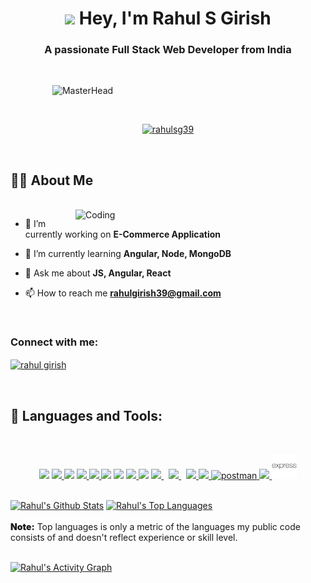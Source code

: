<h1 align="center"><img src="https://raw.githubusercontent.com/MartinHeinz/MartinHeinz/master/wave.gif" width="30px"> Hey, I'm Rahul S Girish</h1>
<h3 align="center">A passionate Full Stack Web Developer from India</h3>
<span>&nbsp;</span>

&nbsp;&nbsp;&nbsp;&nbsp;&nbsp;&nbsp;&nbsp;&nbsp;&nbsp;&nbsp;&nbsp;&nbsp;&nbsp;&nbsp;&nbsp;&nbsp;&nbsp;![MasterHead](https://lfsolutions.net/wp-content/uploads/2021/12/Full-Stack-Development-Featured-Image-LevelFive-Solutions.gif)

<br>

<p align="center"> <a href="https://github.com/ryo-ma/github-profile-trophy"><img src="https://github-profile-trophy.vercel.app/?username=rahulsg39&theme=chalk&column=3&row=1&margin-w=15&title=Repositories,Stars,Commits" alt="rahulsg39" /></a> </p>

<br>

## 🙋‍♂️ About Me
<br>
<img align="right" alt="Coding" width="400" src="https://camo.githubusercontent.com/cae12fddd9d6982901d82580bdf321d81fb299141098ca1c2d4891870827bf17/68747470733a2f2f6d69726f2e6d656469756d2e636f6d2f6d61782f313336302f302a37513379765349765f7430696f4a2d5a2e676966">

- 🔭 I’m currently working on **E-Commerce Application**

- 🌱 I’m currently learning **Angular, Node, MongoDB**

- 💬 Ask me about **JS, Angular, React**

- 📫 How to reach me **rahulgirish39@gmail.com**

<br>
<h3 align="left">Connect with me:</h3>
<p align="left">
<a href="https://www.linkedin.com/in/rahul-girish-7a86b0195" target="blank"><img align="center" src="https://raw.githubusercontent.com/rahuldkjain/github-profile-readme-generator/master/src/images/icons/Social/linked-in-alt.svg" alt="rahul girish" height="30" width="40" /></a>
</p>

<br>

## 🚀 Languages and Tools:

<br>

<p align="center"> 
    <a href="https://angularjs.org" target="_blank"> <img src="https://img.icons8.com/color/50/000000/angularjs.png"/></a> 
    <a href="https://reactjs.org/" target="_blank"> <img src="https://img.icons8.com/bubbles/50/000000/react.png"/> </a> 
    <a href="https://vuejs.org/" target="_blank"><img src="https://img.icons8.com/color/50/000000/vue-js.png"/></a>
    <a href="https://developer.mozilla.org/en-US/docs/Web/JavaScript" target="_blank"> <img src="https://img.icons8.com/dusk/50/000000/javascript.png"/> </a> 
    <a href="https://www.java.com" target="_blank"> <img src="https://img.icons8.com/dusk/50/000000/java-coffee-cup-logo.png"/> </a>
    <a href="https://www.w3.org/html/" target="_blank"> <img src="https://img.icons8.com/dusk/50/000000/html-5.png"/></a> 
    <a href="https://www.w3schools.com/css/" target="_blank"> <img src="https://img.icons8.com/dusk/50/000000/css3.png"/></a> 
    <a href="https://www.python.org" target="_blank"> <img src="https://img.icons8.com/dusk/50/000000/python.png"/> </a> 
    <a href="https://www.cplusplus.com/" target="_blank"><img src="https://img.icons8.com/color/50/000000/c-plus-plus-logo.png"/></a>
    <a style="padding-right:8px;" href="https://nodejs.org" target="_blank"> <img src="https://img.icons8.com/color/48/000000/nodejs.png"/> </a> 
    <a style="padding-right:8px;" href="https://www.mysql.com/" target="_blank"> <img src="https://img.icons8.com/fluent/50/000000/mysql-logo.png"/> </a>
    <a href="https://www.mongodb.com/" target="_blank"> <img src="https://img.icons8.com/color/48/000000/mongodb.png"/> </a> 
    <a href="https://firebase.google.com/" target="_blank"> <img src="https://img.icons8.com/color/48/000000/firebase.png"/> </a> 
    <a href="https://postman.com" target="_blank"> <img src="https://www.vectorlogo.zone/logos/getpostman/getpostman-icon.svg" alt="postman" width="45" height="45"/> </a>   
    <a href="https://git-scm.com/" target="_blank"> <img src="https://img.icons8.com/color/48/000000/git.png"/> </a>  
    <a href="https://expressjs.com" target="_blank"> <img src="https://raw.githubusercontent.com/devicons/devicon/master/icons/express/express-original-wordmark.svg" alt="express" width="40" height="40"/> </a>
</p>

<br/>
    <a href="https://github.com/RahulSG39/github-readme-stats"><img alt="Rahul's Github Stats" src="https://github-readme-stats.vercel.app/api?username=RahulSG39&show_icons=true&count_private=true&theme=react&hide_border=true&bg_color=0D1117" /></a>
  <a href="https://github.com/RahulSG39/github-readme-stats"><img alt="Rahul's Top Languages" src="https://github-readme-stats.vercel.app/api/top-langs/?username=RahulSG39&langs_count=8&count_private=true&layout=compact&theme=react&hide_border=true&bg_color=0D1117" /></a>
  <br/>
  <br/>
  <b style="font-weight:900">Note:</b> Top languages is only a metric of the languages my public code consists of and doesn't reflect experience or skill level.

<br/>
<br/>

<a href="https://github.com/RahulSG39/github-readme-activity-graph"><img alt="Rahul's Activity Graph" src="https://activity-graph.herokuapp.com/graph?username=RahulSG39&bg_color=0D1117&color=5BCDEC&line=5BCDEC&point=FFFFFF&hide_border=true" /></a>

<br/>


